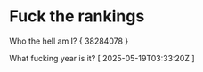 # Fuck the rankings

Who the hell am I?
{ 38284078 }

What fucking year is it?
[ 2025-05-19T03:33:20Z ]

